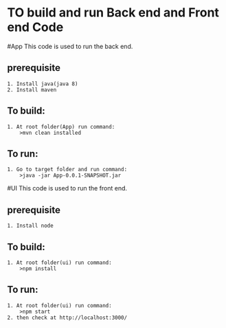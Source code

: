 # TO build and run Back end and Front end Code


#App
	This code is used to run the back end.
	
## prerequisite
	1. Install java(java 8)
	2. Install maven

## To build:
	1. At root folder(App) run command:
		>mvn clean installed
## To run:
	1. Go to target folder and run command:
		>java -jar App-0.0.1-SNAPSHOT.jar
		
#UI
	This code is used to run the front end.
	
## prerequisite
	1. Install node

## To build:
	1. At root folder(ui) run command:
		>npm install
## To run:
	1. At root folder(ui) run command:
		>npm start
	2. then check at http://localhost:3000/
	
		
	


